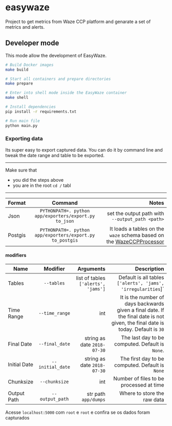 # easywaze

Project to get metrics from Waze CCP platform and genarate a set of metrics and alerts.

## Developer mode

This mode allow the development of EasyWaze.

```bash
# Build Docker images
make build

# Start all containers and prepare directories
make prepare

# Enter into shell mode inside the EasyWaze container
make shell

# Install dependencies
pip install -r requirements.txt

# Run main file
python main.py
```

### Exporting data

Its super easy to export captured data.  You can do it by command line 
and tweak the date range and table to be exported.
___
Make sure that 
- you did the steps above
- you are in the root `cd /`
tabl
___

| Format   | Command           | Notes  |
| ---------|:-------------:| -----:|
| Json     | `PYTHONPATH=. python app/exporters/export.py to_json` | set the output path with `--output_path <path>` |
| Postgis  | `PYTHONPATH=. python app/exporters/export.py to_postgis` |  It loads a tables on the `waze` schema based on the [WazeCCPProcessor](github.com/LouisvilleMetro/WazeCCPProcessor) |

#### modifiers

| Name   | Modifier           | Arguments |Description  |
| ---------|:-------------:| -----:| --:|
|   Tables   | `--tables` | list of tables `['alerts', 'jams']`  | Default is all tables `['alerts', 'jams', 'irregularities`]`| 
| Time Range  | `--time_range` |  int | It is the number of days backwards given a final date. If the final date is not given, the final date is today. Default is `30`|
|   Final Date   | `--final_date` | string as date `2018-07-30`  | The last day to be computed. Default is `None`.| 
|   Initial Date   | `--initial_date` | string as date `2018-07-30`  | The first day to be computed. Default is `None`| 
|   Chunksize   | `--chunksize` | int  | Number of files to be processed at time|
|   Output Path   | `--output_path` | str path `app/dumps`  | Where to store the raw data | 



Acesse `localhost:5000` com `root` e `root` e confira se os dados foram capturados